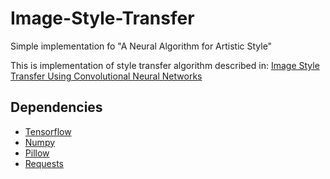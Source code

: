 # Image-Style-Transfer
Simple implementation fo "A Neural Algorithm for Artistic Style"

This is implementation of style transfer algorithm described in:
[Image Style Transfer Using Convolutional Neural Networks](http://www.cv-foundation.org/openaccess/content_cvpr_2016/papers/Gatys_Image_Style_Transfer_CVPR_2016_paper.pdf)

## Dependencies
* [Tensorflow](https://www.tensorflow.org/)
* [Numpy](http://www.numpy.org/)
* [Pillow](https://pillow.readthedocs.io/en/latest/)
* [Requests](http://docs.python-requests.org/en/master/)
